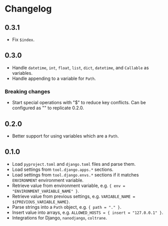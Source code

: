 # Changelog

## 0.3.1

- Fix `$index`.

## 0.3.0

- Handle `datetime`, `int`, `float`, `list`, `dict`, `datetime`, and `Callable` as variables.
- Handle appending to a variable for `Path`.

### Breaking changes

- Start special operations with "$" to reduce key conflicts. Can be configured as "" to replicate 0.2.0.

## 0.2.0

- Better support for using variables which are a `Path`.

## 0.1.0

- Load `pyproject.toml` and `django.toml` files and parse them.
- Load settings from `tool.django.apps.*` sections.
- Load settings from `tool.django.envs.*` sections if it matches `ENVIRONMENT` environment variable.
- Retrieve value from environment variable, e.g. `{ env = "ENVIRONMENT_VARIABLE_NAME" }`.
- Retrieve value from previous settings, e.g. `VARIABLE_NAME = ${PREVIOUS_VARIABLE_NAME}`.
- Parse strings into a `Path` object, e.g. `{ path = "." }`.
- Insert value into arrays, e.g. `ALLOWED_HOSTS = { insert = "127.0.0.1" }`.
- Integrations for Django, `nanodjango`, `coltrane`.

